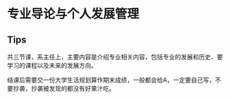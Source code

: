 # 专业导论与个人发展管理

## Tips

共三节课，系主任上，主要内容是介绍专业相关内容，包括专业的发展和历史、要学习的课程以及未来的发展方向。

结课后需要交一份大学生活规划算作期末成绩，一般都会给A，一定要自己写，不要抄袭，抄袭被发现的都没有好果汁吃。